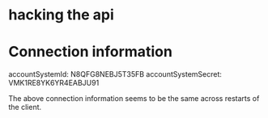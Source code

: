 # hacking the api


# Connection information
accountSystemId: N8QFG8NEBJ5T35FB
accountSystemSecret: VMK1RE8YK6YR4EABJU91

The above connection information seems to be the same across restarts of the client.


